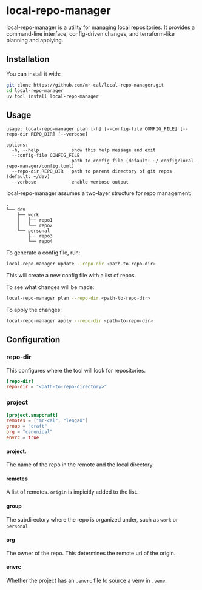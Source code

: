 # local-repo-manager

local-repo-manager is a utility for managing local repositories. It provides a
command-line interface, config-driven changes, and terraform-like planning and applying.

## Installation

You can install it with:

```bash
git clone https://github.com/mr-cal/local-repo-manager.git
cd local-repo-manager
uv tool install local-repo-manager
```

## Usage

```
usage: local-repo-manager plan [-h] [--config-file CONFIG_FILE] [--repo-dir REPO_DIR] [--verbose]

options:
  -h, --help            show this help message and exit
  --config-file CONFIG_FILE
                        path to config file (default: ~/.config/local-repo-manager/config.toml)
  --repo-dir REPO_DIR   path to parent directory of git repos (default: ~/dev)
  --verbose             enable verbose output
```

local-repo-manager assumes a two-layer structure for repo management:
```
.
└── dev
    ├── work
    │   ├── repo1
    │   └── repo2
    └── personal
        ├── repo3
        └── repo4
```

To generate a config file, run:
```bash
local-repo-manager update --repo-dir <path-to-repo-dir>
```

This will create a new config file with a list of repos.

To see what changes will be made:
```bash
local-repo-manager plan --repo-dir <path-to-repo-dir>
```

To apply the changes:
```bash
local-repo-manager apply --repo-dir <path-to-repo-dir>
```

## Configuration

### repo-dir

This configures where the tool will look for repositories.
```toml
[repo-dir]
repo-dir = "<path-to-repo-directory>"
```

### project

```toml
[project.snapcraft]
remotes = ["mr-cal", "lengau"]
group = "craft"
org = "canonical"
envrc = true
```

#### project.<project-name>

The name of the repo in the remote and the local directory.

#### remotes

A list of remotes. `origin` is impicitly added to the list.

#### group

The subdirectory where the repo is organized under, such as `work` or `personal`.

#### org

The owner of the repo. This determines the remote url of the origin.

#### envrc

Whether the project has an `.envrc` file to source a venv in `.venv`.
